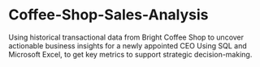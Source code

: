 # Coffee-Shop-Sales-Analysis
 Using historical transactional data from Bright Coffee Shop to uncover actionable business insights for a newly appointed CEO Using SQL and Microsoft Excel, to get key metrics to support strategic decision-making.
